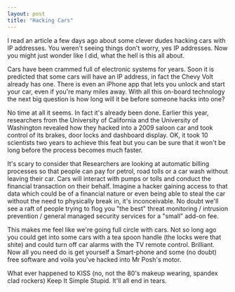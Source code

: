 ```yaml
---
layout: post
title: "Hacking Cars"
---
```


I read an article a few days ago about some clever dudes hacking cars with IP addresses. You weren't seeing things don't worry, yes IP addresses. Now you might 
just wonder like I did, what the hell is this all about.

Cars have been crammed full of electronic systems for years. Soon it is predicted that some cars will have an IP address, in fact the Chevy Volt already has one. 
There is even an iPhone app that lets you unlock and start your car, even if you're many miles away. With all this on-board technology the next big question is 
how long will it be before someone hacks into one?

No time at all it seems. In fact it's already been done. Earlier this year, researchers from the University of California and the University of Washington 
revealed how they hacked into a 2009 saloon car and took control of its brakes, door locks and dashboard display. OK, it took 10 scientists two years to achieve 
this feat but you can be sure that it won't be long before the process becomes much faster.

It's scary to consider that Researchers are looking at automatic billing processes so that people can pay for petrol, road tolls or a car wash without leaving 
their car. Cars will interact with pumps or tolls and conduct the financial transaction on their behalf. Imagine a hacker gaining access to that data which could 
be of a financial nature or even being able to steal the car without the need to physically break in, it's inconceivable. No doubt we'll see a raft of people 
trying to flog you "the best" threat monitoring / intrusion prevention / general managed security services for a "small" add-on fee.

This makes me feel like we're going full circle with cars. Not so long ago you could get into some cars with a tea spoon handle (the locks were that shite) and 
could turn off car alarms with the TV remote control. Brilliant. Now all you need do is get yourself a Smart-phone and some (no doubt) free software and voila 
you've hacked into Mr Posh's motor.

What ever happened to KISS (no, not the 80's makeup wearing, spandex clad rockers) Keep It Simple Stupid. It'll all end in tears.